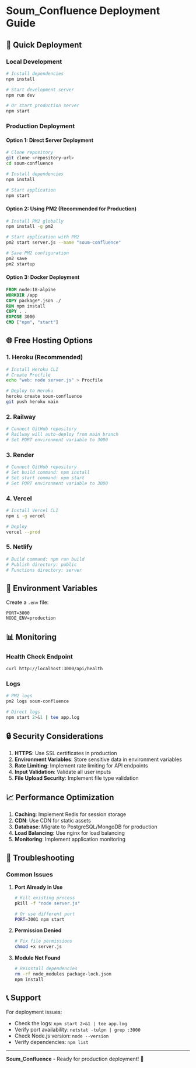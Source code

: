 # Soum_Confluence Deployment Guide

## 🚀 Quick Deployment

### Local Development
```bash
# Install dependencies
npm install

# Start development server
npm run dev

# Or start production server
npm start
```

### Production Deployment

#### Option 1: Direct Server Deployment
```bash
# Clone repository
git clone <repository-url>
cd soum-confluence

# Install dependencies
npm install

# Start application
npm start
```

#### Option 2: Using PM2 (Recommended for Production)
```bash
# Install PM2 globally
npm install -g pm2

# Start application with PM2
pm2 start server.js --name "soum-confluence"

# Save PM2 configuration
pm2 save
pm2 startup
```

#### Option 3: Docker Deployment
```dockerfile
FROM node:18-alpine
WORKDIR /app
COPY package*.json ./
RUN npm install
COPY . .
EXPOSE 3000
CMD ["npm", "start"]
```

## 🌐 Free Hosting Options

### 1. Heroku (Recommended)
```bash
# Install Heroku CLI
# Create Procfile
echo "web: node server.js" > Procfile

# Deploy to Heroku
heroku create soum-confluence
git push heroku main
```

### 2. Railway
```bash
# Connect GitHub repository
# Railway will auto-deploy from main branch
# Set PORT environment variable to 3000
```

### 3. Render
```bash
# Connect GitHub repository
# Set build command: npm install
# Set start command: npm start
# Set PORT environment variable to 3000
```

### 4. Vercel
```bash
# Install Vercel CLI
npm i -g vercel

# Deploy
vercel --prod
```

### 5. Netlify
```bash
# Build command: npm run build
# Publish directory: public
# Functions directory: server
```

## 🔧 Environment Variables

Create a `.env` file:
```env
PORT=3000
NODE_ENV=production
```

## 📊 Monitoring

### Health Check Endpoint
```bash
curl http://localhost:3000/api/health
```

### Logs
```bash
# PM2 logs
pm2 logs soum-confluence

# Direct logs
npm start 2>&1 | tee app.log
```

## 🔒 Security Considerations

1. **HTTPS**: Use SSL certificates in production
2. **Environment Variables**: Store sensitive data in environment variables
3. **Rate Limiting**: Implement rate limiting for API endpoints
4. **Input Validation**: Validate all user inputs
5. **File Upload Security**: Implement file type validation

## 📈 Performance Optimization

1. **Caching**: Implement Redis for session storage
2. **CDN**: Use CDN for static assets
3. **Database**: Migrate to PostgreSQL/MongoDB for production
4. **Load Balancing**: Use nginx for load balancing
5. **Monitoring**: Implement application monitoring

## 🚨 Troubleshooting

### Common Issues

1. **Port Already in Use**
   ```bash
   # Kill existing process
   pkill -f "node server.js"
   
   # Or use different port
   PORT=3001 npm start
   ```

2. **Permission Denied**
   ```bash
   # Fix file permissions
   chmod +x server.js
   ```

3. **Module Not Found**
   ```bash
   # Reinstall dependencies
   rm -rf node_modules package-lock.json
   npm install
   ```

## 📞 Support

For deployment issues:
- Check the logs: `npm start 2>&1 | tee app.log`
- Verify port availability: `netstat -tulpn | grep :3000`
- Check Node.js version: `node --version`
- Verify dependencies: `npm list`

---

**Soum_Confluence** - Ready for production deployment! 🚀